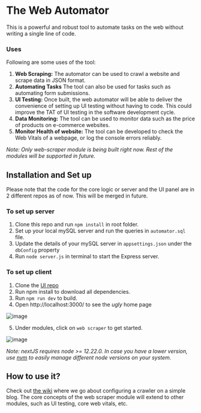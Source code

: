 # The Web Automator

This is a powerful and robust tool to automate tasks on the web without writing a single line of code.   

### Uses
Following are some uses of the tool:
1. **Web Scraping:** The automator can be used to crawl a website and scrape data in JSON format. 
2. **Automating Tasks** The tool can also be used for tasks such as automating form submissions.
3. **UI Testing:** Once built, the web automator will be able to deliver the convenience of setting up UI testing without having to code. This could improve the TAT of UI testing in the software development cycle. 
4. **Data Monitoring:** The tool can be used to monitor data such as the price of products on e-commerce websites. 
5. **Monitor Health of website:** The tool can be developed to check the Web Vitals of a webpage, or log the console errors reliably.

*Note: Only web-scraper module is being built right now. Rest of the modules will be supported in future.* 

## Installation and Set up
Please note that the code for the core logic or server and the UI panel are in 2 different repos as of now. This will be merged in future. 

### To set up server 
1. Clone this repo and run `npm install` in root folder. 
2. Set up your local mySQL server and run the queries in `automator.sql` file.
3. Update the details of your mySQL server in `appsettings.json` under the `dbConfig` property
4. Run `node server.js` in terminal to start the Express server.

### To set up client
1. Clone the [UI repo](https://github.com/Sanjay-George/Web-Automator-Panel)
2. Run npm install to download all dependencies.
3. Run `npm run dev` to build.
4. Open http://localhost:3000/ to see the *ugly* home page

![image](https://user-images.githubusercontent.com/10389062/157643060-4a901ba3-ad89-4f57-90ab-81e5944bfebb.png)

5. Under modules, click on `web scraper` to get started. 

![image](https://user-images.githubusercontent.com/10389062/157642936-7b597311-8185-4ab2-b1d2-6be0f52196ce.png)

*Note: nextJS requires node >= 12.22.0. In case you have a lower version, use [nvm](https://github.com/nvm-sh/nvm) to easily manage different node versions on your system.* 




## How to use it?

Check out [the wiki](https://github.com/Sanjay-George/Web-Automator/wiki) where we go about configuring a crawler on a simple blog. The core concepts of the web scraper module will extend to other modules, such as UI testing, core web vitals, etc.


